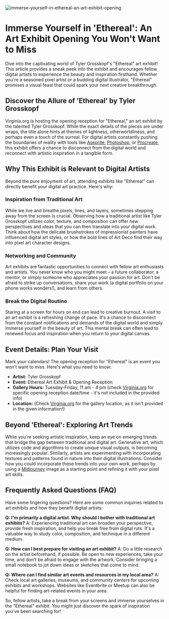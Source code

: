 ![immerse-yourself-in-ethereal-an-art-exhibit-opening](https://images.pexels.com/photos/33457027/pexels-photo-33457027.jpeg?auto=compress&cs=tinysrgb&fit=crop&h=627&w=1200)

# Immerse Yourself in 'Ethereal': An Art Exhibit Opening You Won't Want to Miss

Dive into the captivating world of Tyler Grosskopf's "Ethereal" art exhibit! This article provides a sneak peek into the exhibit and encourages fellow digital artists to experience the beauty and inspiration firsthand. Whether you're a seasoned pixel artist or a budding digital illustrator, "Ethereal" promises a visual feast that could spark your next creative breakthrough.

## Discover the Allure of 'Ethereal' by Tyler Grosskopf

Virginia.org is hosting the opening reception for "Ethereal," an art exhibit by the talented Tyler Grosskopf. While the exact details of the pieces are under wraps, the title alone hints at themes of lightness, otherworldliness, and perhaps even a touch of the surreal. For digital artists constantly pushing the boundaries of reality with tools like [Aseprite](https://www.aseprite.org/), [Photoshop](https://www.adobe.com/products/photoshop.html), or [Procreate](https://procreate.art/), this exhibit offers a chance to disconnect from the digital world and reconnect with artistic inspiration in a tangible form. 

## Why This Exhibit is Relevant to Digital Artists

Beyond the pure enjoyment of art, attending exhibits like "Ethereal" can directly benefit your digital art practice. Here's why:

### Inspiration from Traditional Art

While we live and breathe pixels, lines, and layers, sometimes stepping away from the screen is crucial. Observing how a traditional artist like Tyler Grosskopf utilizes color, texture, and composition can offer new perspectives and ideas that you can then translate into your digital work. Think about how the delicate brushstrokes of impressionist painters have influenced digital art styles, or how the bold lines of Art Deco find their way into pixel art character designs.

### Networking and Community

Art exhibits are fantastic opportunities to connect with fellow art enthusiasts and artists. You never know who you might meet – a future collaborator, a mentor, or simply someone who appreciates your passion for art. Don't be afraid to strike up conversations, share your work (a digital portfolio on your phone works wonders!), and learn from others.

### Break the Digital Routine

Staring at a screen for hours on end can lead to creative burnout. A visit to an art exhibit is a refreshing change of pace. It's a chance to disconnect from the constant notifications and demands of the digital world and simply immerse yourself in the beauty of art. This mental break can often lead to renewed focus and inspiration when you return to your digital canvas.

## Event Details: Plan Your Visit

Mark your calendars! The opening reception for "Ethereal" is an event you won't want to miss. Here's what you need to know:

*   **Artist:** Tyler Grosskopf
*   **Event:** Ethereal Art Exhibit & Opening Reception
*   **Gallery Hours:** Tuesday-Friday, 11 am - 4 pm (check [Virginia.org](http://Virginia.org) for specific opening reception date/time - it's not included in the provided info)
*   **Location:** (Check [Virginia.org](http://Virginia.org) for the gallery location, as it isn't provided in the given information!)

## Beyond 'Ethereal': Exploring Art Trends

While you're seeking artistic inspiration, keep an eye on emerging trends that bridge the gap between traditional and digital art. Generative art, which utilizes code and algorithms to create unique visual outputs, is becoming increasingly popular. Similarly, artists are experimenting with incorporating textures and patterns found in nature into their digital illustrations. Consider how you could incorporate these trends into your own work, perhaps by using a [Midjourney](https://www.midjourney.com/) image as a starting point and refining it with your pixel art skills.

## Frequently Asked Questions (FAQ)

Have some lingering questions? Here are some common inquiries related to art exhibits and how they benefit digital artists:

**Q: I'm primarily a digital artist. Why should I bother with traditional art exhibits?**
A: Experiencing traditional art can broaden your perspective, provide fresh inspiration, and help you break free from digital ruts. It's a valuable way to study color, composition, and technique in a different medium.

**Q: How can I best prepare for visiting an art exhibit?**
A: Do a little research on the artist beforehand, if possible. Be open to new experiences, take your time, and don't be afraid to engage with the artwork. Consider bringing a small notebook to jot down ideas or sketches that come to mind.

**Q: Where can I find similar art events and resources in my local area?**
A: Check local art galleries, museums, and community centers for upcoming exhibits and workshops. Websites like Eventbrite or Meetup can also be helpful for finding art-related events in your area.

So, fellow artists, take a break from your screens and immerse yourselves in the "Ethereal" exhibit. You might just discover the spark of inspiration you've been searching for!
